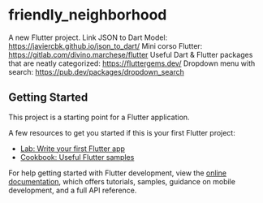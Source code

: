 # friendly_neighborhood

A new Flutter project.
Link JSON to Dart Model: https://javiercbk.github.io/json_to_dart/
Mini corso Flutter: https://gitlab.com/divino.marchese/flutter
Useful Dart & Flutter packages that are neatly categorized: https://fluttergems.dev/
Dropdown menu with search: https://pub.dev/packages/dropdown_search

## Getting Started

This project is a starting point for a Flutter application.

A few resources to get you started if this is your first Flutter project:

- [Lab: Write your first Flutter app](https://docs.flutter.dev/get-started/codelab)
- [Cookbook: Useful Flutter samples](https://docs.flutter.dev/cookbook)

For help getting started with Flutter development, view the
[online documentation](https://docs.flutter.dev/), which offers tutorials,
samples, guidance on mobile development, and a full API reference.
